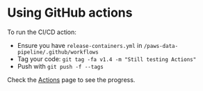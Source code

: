 # Using GitHub actions

To run the CI/CD action:

* Ensure you have `release-containers.yml` in `/paws-data-pipeline/.github/workflows`
* Tag your code: `git tag -fa v1.4 -m "Still testing Actions"`
* Push with `git push -f --tags`

Check the [Actions](https://github.com/CodeForPhilly/paws-data-pipeline/actions) page to see the progress.
